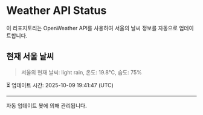 
# Weather API Status

이 리포지토리는 OpenWeather API를 사용하여 서울의 날씨 정보를 자동으로 업데이트합니다.

## 현재 서울 날씨
> 서울의 현재 날씨: light rain, 온도: 19.8°C, 습도: 75%

⏳ 업데이트 시간: 2025-10-09 19:41:47 (UTC)

---
자동 업데이트 봇에 의해 관리됩니다.
